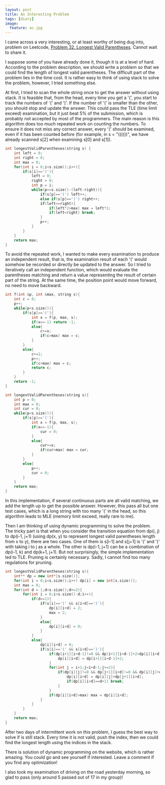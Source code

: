 ```yaml
---
layout: post
title: An Interesting Problem
tags: [diary]
image:
  feature: ac.jpg
---
```


I came across a very interesting, or at least worthy of being dug into, problem on Leetcode, [Problem 32. Longest Valid Parentheses](https://leetcode.com/problems/longest-valid-parentheses/). Cannot wait to share it.

I suppose some of you have already done it, though it is at a level of hard. According to the problem description, we should write a problem so that we could find the length of longest valid parentheses. The difficult part of the problem lies in the time cost. It is rather easy to think of using stack to solve the problem, however, I tried something else.

At first, I tried to scan the whole string once to get the answer without using stack. It is feasible that, from the head, every time you get a '(', you start to track the numbers of '(' and ')'. If the number of '(' is smaller than the other, you should stop and update the answer. This could pass the TLE (time limit exceed) examination, but it just beat 5% of the submission, which is probably not accepted by most of the programmers. The main reason is this algorithm does too much repeated work on counting the numbers. To ensure it does not miss any correct answer, every '(' should be examined, even if it has been counted before (for example, in s = "(((())", we have already scanned s[2] when examining s[0] and s[1]).

~~~ cpp
int longestValidParentheses(string s) {
    int left = 0;
    int right = 0;
    int max = 0;
    for(int i = 0;i<s.size();i++){
        if(s[i]=='('){
            left = 0;
            right = 0;
            int p = i;
            while(p<=s.size()-(left-right)){
                if(s[p]=='(') left++;
                else if(s[p]==')') right++;
                if(left<=right){
                    if(left*2>max) max = left*2;
                    if(left<right) break;
                }
                p++;
            }
        }
    }
    return max;
}
~~~

To avoid the repeated work, I wanted to make every examination to produce an independent result, that is, the examination result of each '(' would somehow be recorded or directly be updated to the answer. So I tried to iteratively call an independent function, which would evaluate the parentheses matching and return a value representing the result of certain part of the string. At the same time, the position point would move forward, no need to move backward.

~~~ cpp
int f(int &p, int &max, string s){
    int c = 0;
    p++;
    while(p<s.size()){
        if(s[p]=='('){
            int x = f(p, max, s);
            if(x==-1) return -1;
            else{
                c+=x;
                if(c>max) max = c;
            }
        }
        else{
            c+=2;
            p++;
            if(c>max) max = c;
            return c;
        }
    }
    return -1;
}

int longestValidParentheses(string s){
    int p = 0;
    int max = 0;
    int cur = 0;
    while(p<s.size()){
        if(s[p]=='('){
            int x = f(p, max, s);
            if(x==-1){
                cur = 0;
            }
            else{
                cur+=x;
                if(cur>max) max = cur;
            }
        }
        else{
            p++;
            cur = 0;
        }
    }
    return max;
}
~~~

In this implementation, if several continuous parts are all valid matching, we add the length up to get the possible answer. However, this pass all but one test cases, which is a long string with too many '(' in the head, so this algorithm leads to MLE (memory limit exceed, really rare to me).

Then I am thinking of using dynamic programming to solve the problem. The tricky part is that when you consider the transition equation from dp(i, j) to dp(i-1, j+1) (using dp(x, y) to represent longest valid parentheses length from x to y), there are two cases. One of them is s[i-1] and s[j+1] is '(' and ')' with taking i to j as a whole. The other is dp(i-1, j+1) can be a combination of dp(i-1, k) and dp(k+1, j+1). But not surprisingly, the simple implementation led to TLE. Pruning is certainly necessary. Sadly, I cannot find too many regulations for pruning.

~~~ cpp
int longestValidParentheses(string s){
    int** dp = new int*[s.size()];
    for(int i = 0;i<s.size();i++) dp[i] = new int[s.size()];
    int max = 0;
    for(int d = 1;d<s.size();d+=2){
        for(int i = 0;i<s.size()-d;i++){
            if(d==1){
                if(s[i]=='(' && s[i+d]==')'){
                    dp[i][i+d] = 2;
                    max = 2;
                }
                else{
                    dp[i][i+d] = 0;
                }
            }
            else{
                dp[i][i+d] = 0;
                if(s[i]=='(' && s[i+d]==')'){
                    if(dp[i+1][i+d-1]!=0 && dp[i+1][i+d-1]+2>dp[i][i+d]){
                        dp[i][i+d] = dp[i+1][i+d-1]+2;
                    }
                    for(int j = i+1;j<i+d-1;j+=2){
                        if(dp[i][j]!=0 && dp[j+1][i+d]!=0 && dp[i][j]+dp[j+1][i+d]>dp[i][i+d]){
                            dp[i][i+d] = dp[i][j]+dp[j+1][i+d];
                            if(dp[i][i+d]==d+1) break;
                        }
                    }
                    if(dp[i][i+d]>max) max = dp[i][i+d];
                }
            }
        }
    }
    return max;
}
~~~

After two days of intermittent work on this problem, I guess the best way to solve if is still stack. Every time it is not valid, push the index, then we could find the longest length using the indices in the stack.

There is solution of dynamic programming on the website, which is rather amazing. You could go and see yourself if interested. Leave a comment if you find any optimization!

I also took my examination of driving on the road yesterday morning, so glad to pass (only around 5 passed out of 17 in my group)!

